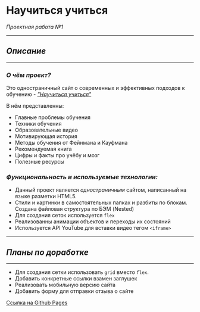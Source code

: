 # **Научиться учиться**
*Проектная работа №1*

---
## *Описание*

---
### ***О чём проект?***

Это одноcтраничный сайт о современных и эффективных подходов к обучению - [*"Научиться учиться"*](https://r0bomurlok.github.io/how-to-learn/index.html)

В нём представленны:

* Главные проблемы обучения
* Техники обучения
* Образовательные видео
* Мотивирующая история
* Методы обучения от Фейнмана и Кауфмана
* Рекомендуемая книга
* Цифры и факты про учёбу и мозг
* Полезные ресурсы

### ***Функциональность и используемые технологии:***

* Данный проект является *одностраничным* сайтом, написанный на языке разметки HTML5.
* Стили и картинки в самостоятельных папках и разбиты по блокам. Создана файловая структура по БЭМ (Nested)
* Для создания сеток используется  `flex`
* Реализованны анимации объектов и переходы их состояний
* Используется API YouTube для вставки видео тегом `<iframe>`
---
## *Планы по доработке*

---

- Для создания сетки использовать `grid` вместо `flex`.
- Добавить конкретные ссылки взамен заглушек
- Реализовать мобильную версию сайта
- Добавить форму для отправки отзыва о сайте

[Ссылка на Github Pages](https://r0bomurlok.github.io/how-to-learn/index.html)

